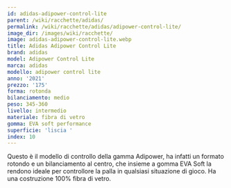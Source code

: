 ```yaml
---
id: adidas-adipower-control-lite
parent: /wiki/racchette/adidas/
permalink: /wiki/racchette/adidas/adipower-control-lite/
image_dir: /images/wiki/racchette/
image: adidas-adipower-control-lite.webp
title: Adidas Adipower Control Lite
brand: adidas
model: Adipower Control Lite
marca: adidas
modello: adipower control lite
anno: '2021'
prezzo: '175'
forma: rotonda
bilanciamento: medio
peso: 345-360
livello: intermedio
materiale: fibra di vetro
gomma: EVA soft performance
superficie: 'liscia '
index: 10
---
```

Questo è il modello di controllo della gamma Adipower, ha infatti un formato rotondo e un bilanciamento al centro, che insieme a gomma EVA Soft la rendono ideale per controllore la palla in qualsiasi situazione di gioco. Ha una costruzione 100% fibra di vetro.